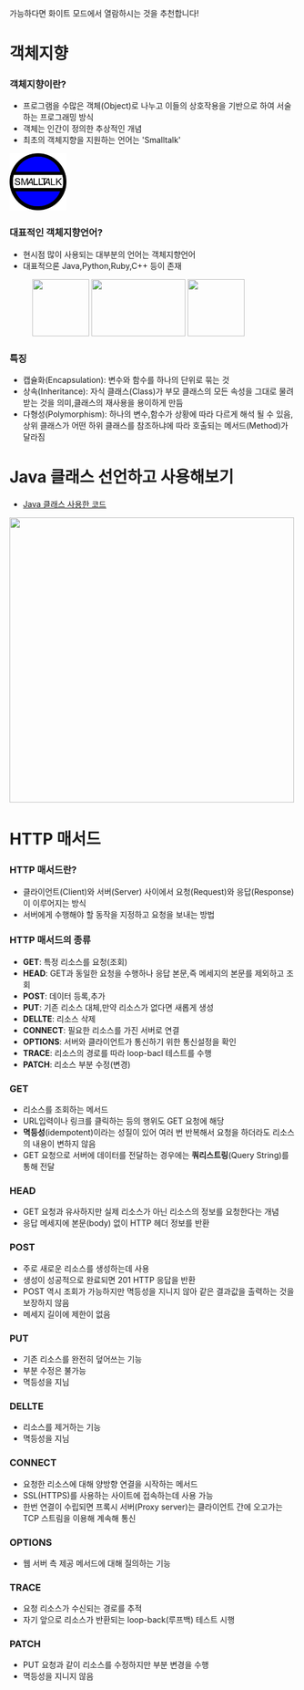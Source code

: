 가능하다면 화이트 모드에서 열람하시는 것을 추천합니다!
# 객체지향
### 객체지향이란?
- 프로그램을 수많은 객체(Object)로 나누고 이들의 상호작용을 기반으로 하여 서술하는 프로그래밍 방식
- 객체는 인간이 정의한 추상적인 개념
- 최초의 객체지향을 지원하는 언어는 'Smalltalk'

<img src="https://github.com/snowykte0426/TIL/blob/main/img/SmallTalk.png" width="100" height="100">

### 대표적인 객체지향언어?
- 현시점 많이 사용되는 대부분의 언어는 객체지향언어
- 대표적으론 Java,Python,Ruby,C++ 등이 존재
<figure class="thrid">
 <a href="link"><img src="https://i.namu.wiki/i/MuCO_ocla-FyadGnRZytkRLggQOcqxv_hXNjN7aYXDOPivIChJNdiRXp6vwSXbM6GcUL3pVTL-5U5TKQ0f1YhA.svg" aling='left'width="100" height="100"></a>
 <a href="link"><img src="https://velog.velcdn.com/images/deep-of-machine/post/3f778fa2-2b43-42b3-9233-091424be7d73/image.png" width="165" height="100"></a>
 <a href="ling"><img src="https://i.namu.wiki/i/Rv7cLGvX03Y-IX85VC6HXqtKuAhofMYJdodeW2v38Ghm6eCgDCqAhjXWcAWb0MB5UdvweeYI8QLNalwMevPplw.svg" width="100" height="100"></a>
</figure>

### 특징
- 캡슐화(Encapsulation): 변수와 함수를 하나의 단위로 묶는 것
- 상속(Inheritance): 자식 클래스(Class)가 부모 클래스의 모든 속성을 그대로 물려받는 것을 의미,클래스의 재사용을 용이하게 만듬
- 다형성(Polymorphism): 하나의 변수,함수가 상황에 따라 다르게 해석 될 수 있음,상위 클래스가 어떤 하위 클래스를 참조하냐에 따라 호출되는 메서드(Method)가 달라짐
# Java 클래스 선언하고 사용해보기
- <a href="https://github.com/snowykte0426/IL/blob/main/radius.java">Java 클래스 사용한 코드</a><br>
<img src="https://media.discordapp.net/attachments/888391965996089365/1234839795511984270/image.png?ex=663231ad&is=6630e02d&hm=95339a4a0bac981a556cbdffa4186cb2de3847e854009a0dddd8b7120f795a0a&=&format=webp&quality=lossless&width=471&height=593" width="500" height="500">

# HTTP 매서드
### HTTP 매서드란?
- 클라이언트(Client)와 서버(Server) 사이에서 요청(Request)와 응답(Response)이 이루어지는 방식
- 서버에게 수행해야 할 동작을 지정하고 요청을 보내는 방법
### HTTP 매서드의 종류
- **GET**: 특정 리소스를 요청(조회)
- **HEAD**: GET과 동일한 요청을 수행하나 응답 본문,즉 메세지의 본문를 제외하고 조회
- **POST**: 데이터 등록,추가
- **PUT**: 기존 리소스 대체,만약 리소스가 없다면 새롭게 생성
- **DELLTE**: 리소스 삭제
- **CONNECT**: 필요한 리소스를 가진 서버로 연결
- **OPTIONS**: 서버와 클라이언트가 통신하기 위한 통신설정을 확인
- **TRACE**: 리소스의 경로를 따라 loop-bacl 테스트를 수행
- **PATCH**: 리소스 부분 수정(변경) 
### GET
- 리소스를 조회하는 메서드
- URL입력이나 링크를 클릭하는 등의 행위도 GET 요청에 해당
- **멱등성**(idempotent)이라는 성질이 있어 여러 번 반복해서 요청을 하더라도 리소스의 내용이 변하지 않음
- GET 요청으로 서버에 데이터를 전달하는 경우에는 **쿼리스트링**(Query String)를 통해 전달
### HEAD
- GET 요청과 유사하지만 실제 리소스가 아닌 리소스의 정보를 요청한다는 개념
- 응답 메세지에 본문(body) 없이 HTTP 헤더 정보를 반환
### POST
- 주로 새로운 리소스를 생성하는데 사용
- 생성이 성공적으로 완료되면 201 HTTP 응답을 반환
- POST 역시 조회가 가능하지만 멱등성을 지니지 않아 같은 결과값을 출력하는 것을 보장하지 않음
- 메세지 길이에 제한이 없음
### PUT
- 기존 리소스를 완전히 덮어쓰는 기능
- 부분 수정은 불가능
- 멱등성을 지님
### DELLTE
- 리소스를 제거하는 기능
- 멱등성을 지님
### CONNECT
- 요청한 리소스에 대해 양방향 연결을 시작하는 메서드
- SSL(HTTPS)를 사용하는 사이트에 접속하는데 사용 가능
- 한번 연결이 수립되면 프록시 서버(Proxy server)는 클라이언트 간에 오고가는 TCP 스트림을 이용해 계속해 통신
### OPTIONS
- 웹 서버 측 제공 메서드에 대해 질의하는 기능
### TRACE
- 요청 리소스가 수신되는 경로를 추적
- 자기 앞으로 리소스가 반환되는 loop-back(루프백) 테스트 시행
### PATCH
- PUT 요청과 같이 리소스를 수정하지만 부분 변경을 수행
- 멱등성을 지니지 않음
